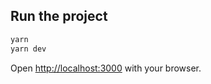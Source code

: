## Run the project


```bash
yarn
yarn dev
```

Open [http://localhost:3000](http://localhost:3000) with your browser.
